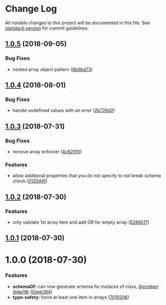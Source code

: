 # Change Log

All notable changes to this project will be documented in this file. See [standard-version](https://github.com/conventional-changelog/standard-version) for commit guidelines.

<a name="1.0.5"></a>
## [1.0.5](https://github.com/orieken/chai-json-pattern-generator/compare/v1.0.4...v1.0.5) (2018-09-05)


### Bug Fixes

* nested array object pattern ([8b9bd73](https://github.com/orieken/chai-json-pattern-generator/commit/8b9bd73))



<a name="1.0.4"></a>
## [1.0.4](https://github.com/orieken/chai-json-pattern-generator/compare/v1.0.3...v1.0.4) (2018-08-01)


### Bug Fixes

* handle undefined values with an error ([2b728d2](https://github.com/orieken/chai-json-pattern-generator/commit/2b728d2))



<a name="1.0.3"></a>
## [1.0.3](https://github.com/orieken/chai-json-pattern-generator/compare/v1.0.2...v1.0.3) (2018-07-31)


### Bug Fixes

* remove array enforcer ([4c825f0](https://github.com/orieken/chai-json-pattern-generator/commit/4c825f0))


### Features

* allow additional properties that you do not specify to not break schema check ([0120d41](https://github.com/orieken/chai-json-pattern-generator/commit/0120d41))



<a name="1.0.2"></a>
## [1.0.2](https://github.com/orieken/chai-json-pattern-generator/compare/v1.0.1...v1.0.2) (2018-07-30)


### Features

* only validate 1st array item and add OR for empty array ([5286517](https://github.com/orieken/chai-json-pattern-generator/commit/5286517))



<a name="1.0.1"></a>
## [1.0.1](https://github.com/orieken/chai-json-pattern-generator/compare/v1.0.0...v1.0.1) (2018-07-30)



<a name="1.0.0"></a>
# 1.0.0 (2018-07-30)


### Features

* **schemaOf:** can now generate schema for instaces of class, [@orieken](https://github.com/orieken) [@ike18t](https://github.com/ike18t) ([0deb284](https://github.com/orieken/chai-json-pattern-generator/commit/0deb284))
* **type-safety:** force at least one item in arrays ([7019206](https://github.com/orieken/chai-json-pattern-generator/commit/7019206))
